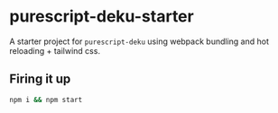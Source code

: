 # purescript-deku-starter

A starter project for `purescript-deku` using webpack bundling and hot reloading + tailwind css.

## Firing it up

```bash
npm i && npm start
```